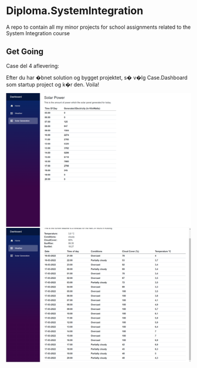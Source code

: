 # Diploma.SystemIntegration

A repo to contain all my minor projects for school assignments related to the System Integration course

## Get Going

Case del 4 aflevering:

Efter du har �bnet solution og bygget projektet, s� v�lg Case.Dashboard som startup project og k�r den. Voila!

![](del4strom.png)
![](del4vejr.png)
